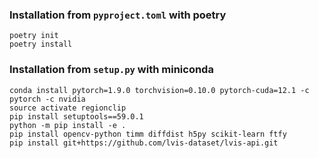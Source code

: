 ### Installation from `pyproject.toml` with poetry
```
poetry init
poetry install
```

### Installation from `setup.py` with miniconda
```
conda install pytorch=1.9.0 torchvision=0.10.0 pytorch-cuda=12.1 -c pytorch -c nvidia
source activate regionclip
pip install setuptools==59.0.1
python -m pip install -e .
pip install opencv-python timm diffdist h5py scikit-learn ftfy
pip install git+https://github.com/lvis-dataset/lvis-api.git
```
